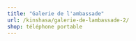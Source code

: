 ```yaml
---
title: "Galerie de l'ambassade"
url: /kinshasa/galerie-de-lambassade-2/
shop: téléphone portable
---
```

